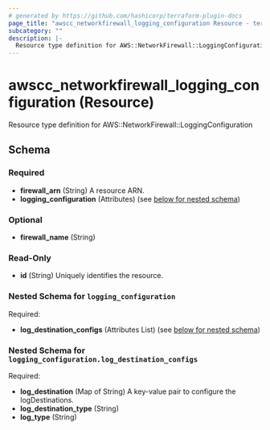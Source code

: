 ```yaml
---
# generated by https://github.com/hashicorp/terraform-plugin-docs
page_title: "awscc_networkfirewall_logging_configuration Resource - terraform-provider-awscc"
subcategory: ""
description: |-
  Resource type definition for AWS::NetworkFirewall::LoggingConfiguration
---
```


# awscc_networkfirewall_logging_configuration (Resource)

Resource type definition for AWS::NetworkFirewall::LoggingConfiguration



<!-- schema generated by tfplugindocs -->
## Schema

### Required

- **firewall_arn** (String) A resource ARN.
- **logging_configuration** (Attributes) (see [below for nested schema](#nestedatt--logging_configuration))

### Optional

- **firewall_name** (String)

### Read-Only

- **id** (String) Uniquely identifies the resource.

<a id="nestedatt--logging_configuration"></a>
### Nested Schema for `logging_configuration`

Required:

- **log_destination_configs** (Attributes List) (see [below for nested schema](#nestedatt--logging_configuration--log_destination_configs))

<a id="nestedatt--logging_configuration--log_destination_configs"></a>
### Nested Schema for `logging_configuration.log_destination_configs`

Required:

- **log_destination** (Map of String) A key-value pair to configure the logDestinations.
- **log_destination_type** (String)
- **log_type** (String)


